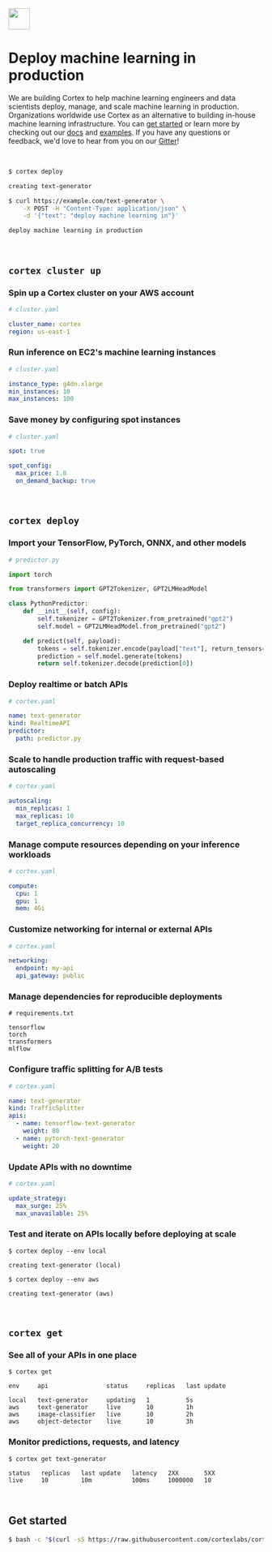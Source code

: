 <!-- Delete on release branches -->
<img src='https://s3-us-west-2.amazonaws.com/cortex-public/logo.png' height='42'>

<br>

# Deploy machine learning in production

<!-- Delete on release branches -->
<!-- CORTEX_VERSION_README_MINOR -->

We are building Cortex to help machine learning engineers and data scientists deploy, manage, and scale machine learning in production. Organizations worldwide use Cortex as an alternative to building in-house machine learning infrastructure. You can [get started](https://docs.cortex.dev/install) or learn more by checking out our [docs](https://docs.cortex.dev) and [examples](https://github.com/cortexlabs/cortex/tree/0.20/examples). If you have any questions or feedback, we'd love to hear from you on our [Gitter](https://gitter.im/cortexlabs/cortex)!

<br>

```bash
$ cortex deploy

creating text-generator

$ curl https://example.com/text-generator \
    -X POST -H "Content-Type: application/json" \
    -d '{"text": "deploy machine learning in"}'

deploy machine learning in production
```

<br>

## `cortex cluster up`

### Spin up a Cortex cluster on your AWS account

```yaml
# cluster.yaml

cluster_name: cortex
region: us-east-1
```

### Run inference on EC2's machine learning instances

```yaml
# cluster.yaml

instance_type: g4dn.xlarge
min_instances: 10
max_instances: 100
```

### Save money by configuring spot instances

```yaml
# cluster.yaml

spot: true

spot_config:
  max_price: 1.0
  on_demand_backup: true
```

<br>

## `cortex deploy`

### Import your TensorFlow, PyTorch, ONNX, and other models

```python
# predictor.py

import torch

from transformers import GPT2Tokenizer, GPT2LMHeadModel

class PythonPredictor:
    def __init__(self, config):
        self.tokenizer = GPT2Tokenizer.from_pretrained("gpt2")
        self.model = GPT2LMHeadModel.from_pretrained("gpt2")

    def predict(self, payload):
        tokens = self.tokenizer.encode(payload["text"], return_tensors="pt")
        prediction = self.model.generate(tokens)
        return self.tokenizer.decode(prediction[0])
```

### Deploy realtime or batch APIs

```yaml
# cortex.yaml

name: text-generator
kind: RealtimeAPI
predictor:
  path: predictor.py
```

### Scale to handle production traffic with request-based autoscaling

```yaml
# cortex.yaml

autoscaling:
  min_replicas: 1
  max_replicas: 10
  target_replica_concurrency: 10
```

### Manage compute resources depending on your inference workloads

```yaml
# cortex.yaml

compute:
  cpu: 1
  gpu: 1
  mem: 4Gi
```

### Customize networking for internal or external APIs

```yaml
# cortex.yaml

networking:
  endpoint: my-api
  api_gateway: public
```

### Manage dependencies for reproducible deployments

```text
# requirements.txt

tensorflow
torch
transformers
mlflow
```

### Configure traffic splitting for A/B tests

```yaml
# cortex.yaml

name: text-generator
kind: TrafficSplitter
apis:
  - name: tensorflow-text-generator
    weight: 80
  - name: pytorch-text-generator
    weight: 20
```

### Update APIs with no downtime

```yaml
# cortex.yaml

update_strategy:
  max_surge: 25%
  max_unavailable: 25%
```

### Test and iterate on APIs locally before deploying at scale

```text
$ cortex deploy --env local

creating text-generator (local)

$ cortex deploy --env aws

creating text-generator (aws)
```

<br>

## `cortex get`

### See all of your APIs in one place

```text
$ cortex get

env     api                status     replicas   last update

local   text-generator     updating   1          5s
aws     text-generator     live       10         1h
aws     image-classifier   live       10         2h
aws     object-detector    live       10         3h
```

### Monitor predictions, requests, and latency

```text
$ cortex get text-generator

status   replicas   last update   latency   2XX       5XX
live     10         10m           100ms     1000000   10
```

<br>

## Get started

<!-- CORTEX_VERSION_README_MINOR -->
```bash
$ bash -c "$(curl -sS https://raw.githubusercontent.com/cortexlabs/cortex/0.20/get-cli.sh)"
```
